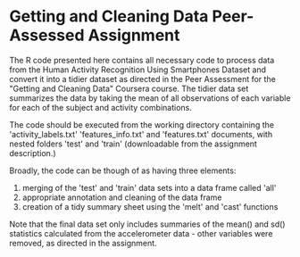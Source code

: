 # Getting and Cleaning Data Peer-Assessed Assignment

The R code presented here contains all necessary code to process data from the Human Activity Recognition Using Smartphones Dataset and convert it into a tidier dataset as directed in the Peer Assessment for the "Getting and Cleaning Data" Coursera course. The tidier data set summarizes the data by taking the mean of all observations of each variable for each of the subject and activity combinations.

The code should be executed from the working directory containing the 'activity_labels.txt' 'features_info.txt' and 'features.txt' documents, with nested folders 'test' and 'train' (downloadable from the assignment description.)

Broadly, the code can be though of as having three elements: 
1) merging of the 'test' and 'train' data sets into a data frame called 'all'
2) appropriate annotation and cleaning of the data frame
3) creation of a tidy summary sheet using the 'melt' and 'cast' functions

Note that the final data set only includes summaries of the mean() and sd() statistics calculated from the accelerometer data - other variables were removed, as  directed in the assignment. 

 





